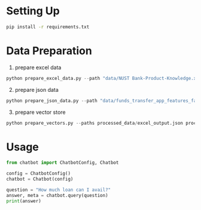 
# Setting Up

```cmd
pip install -r requirements.txt
```

# Data Preparation

1. prepare excel data
```py
python prepare_excel_data.py --path "data/NUST Bank-Product-Knowledge.xlsx" --output "processed_data/excel_output.json" --verbose
```

2. prepare json data
```py
python prepare_json_data.py --path "data/funds_transfer_app_features_faq (1).json" --output "processed_data/json_output.json" --verbose
```

3. prepare vector store
```py
python prepare_vectors.py --paths processed_data/excel_output.json processed_data/json_output.json --output processed_data/vector_store.json --verbose
```

# Usage

```py
from chatbot import ChatbotConfig, Chatbot

config = ChatbotConfig()
chatbot = Chatbot(config)

question = "How much loan can I avail?"
answer, meta = chatbot.query(question)
print(answer)
```
